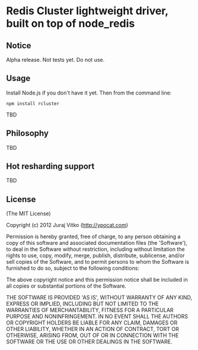 # Redis Cluster lightweight driver, built on top of node_redis

## Notice

Alpha release. Not tests yet. Do not use.

## Usage

Install Node.js if you don't have it yet. Then from the command line:
	
	npm install rcluster

TBD

## Philosophy

TBD

## Hot resharding support

TBD

## License
(The MIT License)

Copyright (c) 2012 Juraj Vitko (http://ypocat.com)

Permission is hereby granted, free of charge, to any person obtaining a copy of this software and associated documentation files (the 'Software'), to deal in the Software without restriction, including without limitation the rights to use, copy, modify, merge, publish, distribute, sublicense, and/or sell copies of the Software, and to permit persons to whom the Software is furnished to do so, subject to the following conditions:

The above copyright notice and this permission notice shall be included in all copies or substantial portions of the Software.

THE SOFTWARE IS PROVIDED 'AS IS', WITHOUT WARRANTY OF ANY KIND, EXPRESS OR IMPLIED, INCLUDING BUT NOT LIMITED TO THE WARRANTIES OF MERCHANTABILITY, FITNESS FOR A PARTICULAR PURPOSE AND NONINFRINGEMENT. IN NO EVENT SHALL THE AUTHORS OR COPYRIGHT HOLDERS BE LIABLE FOR ANY CLAIM, DAMAGES OR OTHER LIABILITY, WHETHER IN AN ACTION OF CONTRACT, TORT OR OTHERWISE, ARISING FROM, OUT OF OR IN CONNECTION WITH THE SOFTWARE OR THE USE OR OTHER DEALINGS IN THE SOFTWARE.